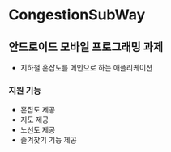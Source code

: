 # CongestionSubWay
## 안드로이드 모바일 프로그래밍 과제
- 지하철 혼잡도를 메인으로 하는 애플리케이션

### 지원 기능
- 혼잡도 제공
- 지도 제공
- 노선도 제공 
- 즐겨찾기 기능 제공 

